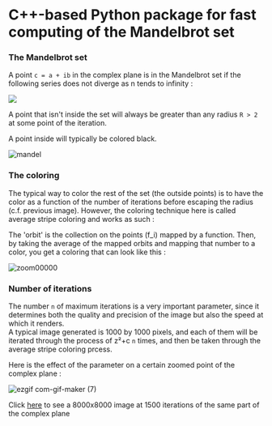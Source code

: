 # C++-based Python package for fast computing of the Mandelbrot set

### The Mandelbrot set

A point `c = a + ib` in the complex plane is in the Mandelbrot set if the following series does not diverge as n tends to infinity :

![](http://www.sciweavers.org/download/Tex2Img_1637406052.jpg)

A point that isn't inside the set will always be greater than any radius `R > 2` at some point of the iteration.

A point inside will typically be colored black.

![mandel](https://user-images.githubusercontent.com/60552083/142724263-a4d3a02d-4ae3-4775-b8f6-a85816103acd.png)


### The coloring

The typical way to color the rest of the set (the outside points) is to have the color as a function of the number of iterations before escaping the radius (c.f. previous image). 
However, the coloring technique here is called average stripe coloring and works as such :

The 'orbit' is the collection on the points (f_i) mapped by a function. Then, by taking the average of the mapped orbits and mapping that number to a color, you get a coloring that can look like this :

![zoom00000](https://user-images.githubusercontent.com/60552083/142724184-e7d7266a-09ac-4356-967b-30e451808ae2.jpeg)


### Number of iterations

The number `n` of maximum iterations is a very important parameter, since it determines both the quality and precision of the image but also the speed at which it renders.  
A typical image generated is 1000 by 1000 pixels, and each of them will be iterated through the process of z²+c `n` times, and then be taken through the average stripe coloring prcess.

Here is the effect of the parameter on a certain zoomed point of the complex plane :

![ezgif com-gif-maker (7)](https://user-images.githubusercontent.com/60552083/142724790-60e06e98-ce19-4f34-8813-45e6e55b57f2.gif)

Click [here](https://user-images.githubusercontent.com/60552083/142724864-6af6c98b-1e82-4703-807f-cbebb0f2969d.jpeg) to see a 8000x8000 image at 1500 iterations of the same part of the complex plane

